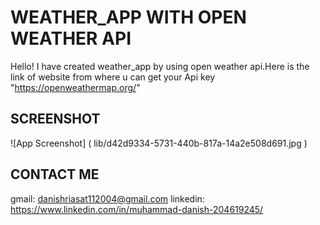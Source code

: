 
# WEATHER_APP WITH OPEN WEATHER API
Hello! I have created weather_app by using open weather api.Here is the link of website from where u  can get your Api key "https://openweathermap.org/"



## SCREENSHOT

![App Screenshot]
(
    lib/d42d9334-5731-440b-817a-14a2e508d691.jpg
    )


## CONTACT ME
gmail: danishriasat112004@gmail.com
linkedin: https://www.linkedin.com/in/muhammad-danish-204619245/
